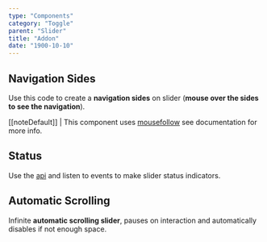 ```yaml
---
type: "Components"
category: "Toggle"
parent: "Slider"
title: "Addon"
date: "1900-10-10"
---
```


## Navigation Sides

Use this code to create a **navigation sides** on slider (**mouse over the sides to see the navigation**).

[[noteDefault]]
| This component uses [mousefollow](/components/mouse-follow) see documentation for more info.

<demo>
  <demoinline src="demos/components/slider/navsides">
  </demoinline>
  <demoinline src="demos/components/slider/navsides-mouse">
  </demoinline>
</demo>

## Status

Use the [api](/components/slider/api#listen) and listen to events to make slider status indicators.	

<demo>
  <demoinline src="demos/components/slider/status">
  </demoinline>
</demo>

## Automatic Scrolling

Infinite **automatic scrolling slider**, pauses on interaction and automatically disables if not enough space.

<demo>
  <demoinline src="demos/components/slider/automatic-scrolling">
  </demoinline>
</demo>
